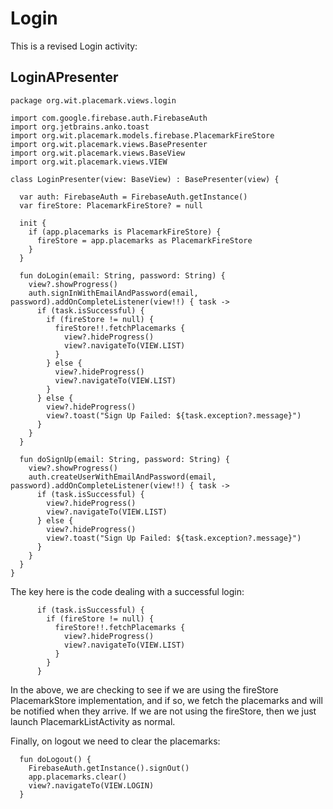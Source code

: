 # Login

This is a revised Login activity:

## LoginAPresenter

~~~
package org.wit.placemark.views.login

import com.google.firebase.auth.FirebaseAuth
import org.jetbrains.anko.toast
import org.wit.placemark.models.firebase.PlacemarkFireStore
import org.wit.placemark.views.BasePresenter
import org.wit.placemark.views.BaseView
import org.wit.placemark.views.VIEW

class LoginPresenter(view: BaseView) : BasePresenter(view) {

  var auth: FirebaseAuth = FirebaseAuth.getInstance()
  var fireStore: PlacemarkFireStore? = null

  init {
    if (app.placemarks is PlacemarkFireStore) {
      fireStore = app.placemarks as PlacemarkFireStore
    }
  }

  fun doLogin(email: String, password: String) {
    view?.showProgress()
    auth.signInWithEmailAndPassword(email, password).addOnCompleteListener(view!!) { task ->
      if (task.isSuccessful) {
        if (fireStore != null) {
          fireStore!!.fetchPlacemarks {
            view?.hideProgress()
            view?.navigateTo(VIEW.LIST)
          }
        } else {
          view?.hideProgress()
          view?.navigateTo(VIEW.LIST)
        }
      } else {
        view?.hideProgress()
        view?.toast("Sign Up Failed: ${task.exception?.message}")
      }
    }
  }

  fun doSignUp(email: String, password: String) {
    view?.showProgress()
    auth.createUserWithEmailAndPassword(email, password).addOnCompleteListener(view!!) { task ->
      if (task.isSuccessful) {
        view?.hideProgress()
        view?.navigateTo(VIEW.LIST)
      } else {
        view?.hideProgress()
        view?.toast("Sign Up Failed: ${task.exception?.message}")
      }
    }
  }
}
~~~

The key here is the code dealing with a successful login:

~~~
      if (task.isSuccessful) {
        if (fireStore != null) {
          fireStore!!.fetchPlacemarks {
            view?.hideProgress()
            view?.navigateTo(VIEW.LIST)
          }
        }
      }
~~~

In the above, we are checking to see if we are using the fireStore PlacemarkStore implementation, and if so, we fetch the placemarks and will be notified when they arrive. If we are not using the fireStore, then we just launch PlacemarkListActivity as normal.

Finally, on logout we need to clear the placemarks:

~~~
  fun doLogout() {
    FirebaseAuth.getInstance().signOut()
    app.placemarks.clear()
    view?.navigateTo(VIEW.LOGIN)
  }
~~~

